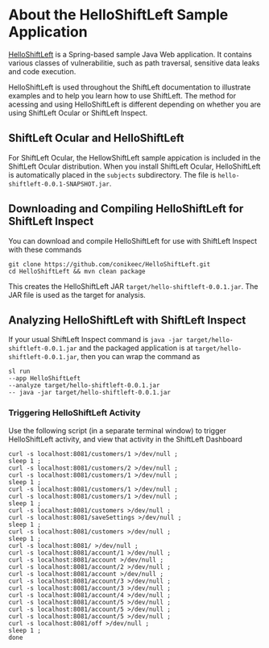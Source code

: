 # About the HelloShiftLeft Sample Application

[HelloShiftLeft](https://github.com/ShiftLeftSecurity/HelloShiftLeft) is a Spring-based sample Java Web application. It 
contains various classes of vulnerabilitie, such as path traversal, sensitive data leaks and code execution. 

HelloShiftLeft is used throughout the ShiftLeft documentation to illustrate examples and to help you learn how to use ShiftLeft. The method for acessing and using HelloShiftLeft is different depending on whether you are using ShiftLeft Ocular or ShiftLeft Inspect.

## ShiftLeft Ocular and HelloShiftLeft

For ShiftLeft Ocular, the HellowShiftLeft sample appication is included in the ShiftLeft Ocular distribution. When you install ShiftLeft Ocular, HelloShiftLeft is automatically placed in the `subjects` subdirectory. The file is `hello-shiftleft-0.0.1-SNAPSHOT.jar`.

## Downloading and Compiling HelloShiftLeft for ShiftLeft Inspect

You can download and compile HelloShiftLeft for use with ShiftLeft Inspect with these commands

```
git clone https://github.com/conikeec/HelloShiftLeft.git 
cd HelloShiftLeft && mvn clean package
```

This creates the HelloShiftLeft JAR `target/hello-shiftleft-0.0.1.jar`. The JAR file is used as the target for analysis.

## Analyzing HelloShiftLeft with ShiftLeft Inspect

If your usual ShiftLeft Inspect command is `java -jar target/hello-shiftleft-0.0.1.jar` and the packaged application is at `target/hello-shiftleft-0.0.1.jar`, then you can wrap the command as

```
sl run 
--app HelloShiftLeft 
--analyze target/hello-shiftleft-0.0.1.jar 
-- java -jar target/hello-shiftleft-0.0.1.jar
```

### Triggering HelloShiftLeft Activity

Use the following script (in a separate terminal window) to trigger HelloShiftLeft activity, and view that activity in the ShiftLeft Dashboard

```
curl -s localhost:8081/customers/1 >/dev/null ;
sleep 1 ;
curl -s localhost:8081/customers/2 >/dev/null ;
curl -s localhost:8081/customers/1 >/dev/null ;
sleep 1 ;
curl -s localhost:8081/customers/1 >/dev/null ;
curl -s localhost:8081/customers/1 >/dev/null ;
sleep 1 ;
curl -s localhost:8081/customers >/dev/null ;
curl -s localhost:8081/saveSettings >/dev/null ;
sleep 1 ;
curl -s localhost:8081/customers >/dev/null ;
sleep 1 ;
curl -s localhost:8081/ >/dev/null ;
curl -s localhost:8081/account/1 >/dev/null ;
curl -s localhost:8081/account >/dev/null ;
curl -s localhost:8081/account/2 >/dev/null ;
curl -s localhost:8081/account >/dev/null ;
curl -s localhost:8081/account/3 >/dev/null ;
curl -s localhost:8081/account/3 >/dev/null ;
curl -s localhost:8081/account/4 >/dev/null ;
curl -s localhost:8081/account/5 >/dev/null ;
curl -s localhost:8081/account/5 >/dev/null ;
curl -s localhost:8081/account/5 >/dev/null ;
curl -s localhost:8081/off >/dev/null ;
sleep 1 ;
done 
```
